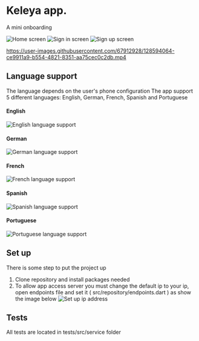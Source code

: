 # Keleya app.
A mini onboarding

![Home screen](https://github.com/antonio-nicolau/keleya-app/blob/master/screenshots/home.jpg)
![Sign in screen](https://github.com/antonio-nicolau/keleya-app/blob/master/screenshots/login.jpg)
![Sign up screen](https://github.com/antonio-nicolau/keleya-app/blob/master/screenshots/signup.jpg)

https://user-images.githubusercontent.com/67912928/128594064-ce9911a9-b554-4821-8351-aa75cec0c2db.mp4

## Language support
The language depends on the user's phone configuration
The app support 5 different languages: English, German, French, Spanish and Portuguese
#### English
![English language support](https://github.com/antonio-nicolau/keleya-app/blob/master/screenshots/translate_english.jpg)

#### German
![German language support](https://github.com/antonio-nicolau/keleya-app/blob/master/screenshots/translate_germany.jpg)

#### French
![French language support](https://github.com/antonio-nicolau/keleya-app/blob/master/screenshots/translate_frensh.jpg)

#### Spanish
![Spanish language support](https://github.com/antonio-nicolau/keleya-app/blob/master/screenshots/translate_spanish.jpg)

#### Portuguese
![Portuguese language support](https://github.com/antonio-nicolau/keleya-app/blob/master/screenshots/translate_portuguese.jpg)


## Set up
There is some step to put the project up
1. Clone repository and install packages needed
2. To allow app access server you must change the default ip to your ip, open endpoints file and set it ( src/repository/endpoints.dart ) as show the image below
![Set up ip address](https://github.com/antonio-nicolau/keleya-app/blob/master/screenshots/change_ip.png)

## Tests
All tests are located in tests/src/service folder

